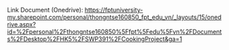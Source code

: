 Link Document (Onedrive): https://fptuniversity-my.sharepoint.com/personal/thongntse160850_fpt_edu_vn/_layouts/15/onedrive.aspx?id=%2Fpersonal%2Fthongntse160850%5Ffpt%5Fedu%5Fvn%2FDocuments%2FDesktop%2FHK5%2FSWP391%2FCookingProject&ga=1
